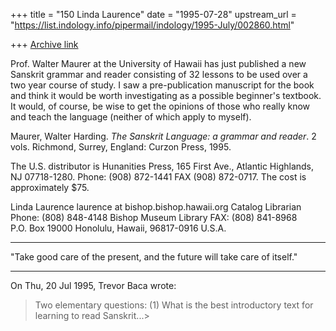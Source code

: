 +++
title = "150 Linda Laurence"
date = "1995-07-28"
upstream_url = "https://list.indology.info/pipermail/indology/1995-July/002860.html"

+++
[Archive link](https://list.indology.info/pipermail/indology/1995-July/002860.html)

Prof. Walter Maurer at the University of Hawaii has just published a new
Sanskrit grammar and reader consisting of 32 lessons to be used over a two
year course of study.  I saw a pre-publication manuscript for the book and
think it would be worth investigating as a possible beginner's textbook. 
It would, of course, be wise to get the opinions of those who really know
and teach the language (neither of which apply to myself).

Maurer, Walter Harding.
_The Sanskrit Language: a grammar and reader_.  2 vols.  Richmond, Surrey,
England:  Curzon Press, 1995.

The U.S. distributor is Hunanities Press, 165 First Ave., Atlantic
Highlands, NJ 07718-1280.  Phone: (908) 872-1441  FAX (908) 872-0717.
The cost is approximately $75.


Linda Laurence                            laurence at bishop.bishop.hawaii.org
Catalog Librarian                         Phone: (808) 848-4148
Bishop Museum Library                     FAX:   (808) 841-8968   
P.O. Box 19000 Honolulu, Hawaii, 96817-0916 U.S.A.
* * * * * * * * * * * * * * * * * * * * * * * * * * * * * * * * * * * * * *
 "Take good care of the present, and the future will take care of itself."
* * * * * * * * * * * * * * * * * * * * * * * * * * * * * * * * * * * * * *


On Thu, 20 Jul 1995, Trevor Baca wrote:

> Two elementary questions:  (1) What is the best introductory text for
> learning to read Sanskrit...>  








